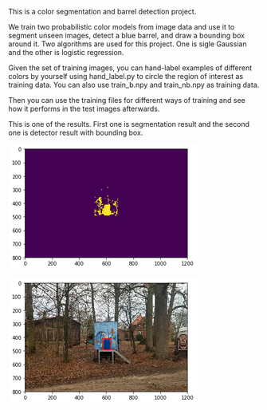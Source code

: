 This is a color segmentation and barrel detection project.

We train two probabilistic color models from image data and use it to segment unseen images, detect a
blue barrel, and draw a bounding box around it. Two algorithms are used for this project. One is sigle Gaussian and the other is logistic regression.

Given the set of training images, you can hand-label examples of different colors by yourself using hand_label.py to circle the region of interest as training data. You can also use train_b.npy and train_nb.npy as training data.

Then you can use the training files for different ways of training and see how it performs in the test images afterwards. 

This is one of the results. First one is segmentation result and the second one is detector result with bounding box.

![image text](./pics/1.png)

![image text](./pics/2.png)
